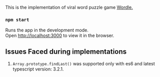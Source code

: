This is the implementation of viral word puzzle game [Wordle.](https://www.nytimes.com/games/wordle/index.html)

### `npm start`

Runs the app in the development mode.\
Open [http://localhost:3000](http://localhost:3000) to view it in the browser.

## Issues Faced during implementations

1. `Array.prototype.findLast()` was supported only with es6 and latest typescript version: 3.2.1.
